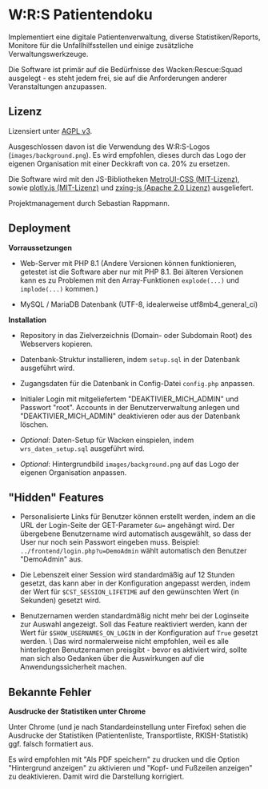 
# W:R:S Patientendoku

Implementiert eine digitale Patientenverwaltung, diverse Statistiken/Reports, Monitore für die Unfallhilfsstellen und einige zusätzliche Verwaltungswerkzeuge.

Die Software ist primär auf die Bedürfnisse des Wacken:Rescue:Squad ausgelegt - es steht jedem frei, sie auf die Anforderungen anderer Veranstaltungen anzupassen.




## Lizenz

Lizensiert unter [AGPL v3](https://www.gnu.org/licenses/agpl-3.0.txt).

Ausgeschlossen davon ist die Verwendung des W:R:S-Logos (```images/background.png```). Es wird empfohlen, dieses durch das Logo der eigenen Organisation mit einer Deckkraft von ca. 20% zu ersetzen.

Die Software wird mit den JS-Bibliotheken [MetroUI-CSS (MIT-Lizenz)](https://github.com/olton/Metro-UI-CSS), sowie [plotly.js (MIT-Lizenz)](https://github.com/plotly/plotly.js/) und [zxing-js (Apache 2.0 Lizenz)](https://github.com/zxing-js/library) ausgeliefert.

Projektmanagement durch Sebastian Rappmann.




## Deployment

**Vorraussetzungen**
- Web-Server mit PHP 8.1 (Andere Versionen können funktionieren, getestet ist die Software aber nur mit PHP 8.1. Bei älteren Versionen kann es zu Problemen mit den Array-Funktionen ```explode(...)``` und ```implode(...)``` kommen.)

- MySQL / MariaDB Datenbank (UTF-8, idealerweise utf8mb4_general_ci)

**Installation**
- Repository in das Zielverzeichnis (Domain- oder Subdomain Root) des Webservers kopieren.

- Datenbank-Struktur installieren, indem ```setup.sql``` in der Datenbank ausgeführt wird.

- Zugangsdaten für die Datenbank in Config-Datei ```config.php``` anpassen.

- Initialer Login mit mitgeliefertem "DEAKTIVIER_MICH_ADMIN" und Passwort "root". Accounts in der Benutzerverwaltung anlegen und "DEAKTIVIER_MICH_ADMIN" deaktivieren oder aus der Datenbank löschen.

- _Optional_: Daten-Setup für Wacken einspielen, indem ```wrs_daten_setup.sql``` ausgeführt wird.

- _Optional_: Hintergrundbild ```images/background.png``` auf das Logo der eigenen Organisation anpassen.


## "Hidden" Features

 - Personalisierte Links für Benutzer können erstellt werden, indem an die URL der Login-Seite der GET-Parameter ```&u=``` angehängt wird. Der übergebene Benutzername wird automatisch ausgewählt, so dass der User nur noch sein Passwort eingeben muss. Beispiel: ```../frontend/login.php?u=DemoAdmin``` wählt automatisch den Benutzer "DemoAdmin" aus.

 - Die Lebenszeit einer Session wird standardmäßig auf 12 Stunden gesetzt, das kann aber in der Konfiguration angepasst werden, indem der Wert für ```$CST_SESSION_LIFETIME``` auf den gewünschten Wert (in Sekunden) gesetzt wird.

 - Benutzernamen werden standardmäßig nicht mehr bei der Loginseite zur Auswahl angezeigt. Soll das Feature reaktiviert werden, kann der Wert für ```$SHOW_USERNAMES_ON_LOGIN``` in der Konfiguration auf ```True``` gesetzt werden. \\
 Das wird normalerweise nicht empfohlen, weil es alle hinterlegten Benutzernamen preisgibt - bevor es aktiviert wird, sollte man sich also Gedanken über die Auswirkungen auf die Anwendungssicherheit machen.



## Bekannte Fehler

**Ausdrucke der Statistiken unter Chrome**

Unter Chrome (und je nach Standardeinstellung unter Firefox) sehen die Ausdrucke der Statistiken (Patientenliste, Transportliste, RKISH-Statistik) ggf. falsch formatiert aus.

Es wird empfohlen mit "Als PDF speichern" zu drucken und die Option "Hintergrund anzeigen" zu aktivieren und "Kopf- und Fußzeilen anzeigen" zu deaktivieren. Damit wird die Darstellung korrigiert.
